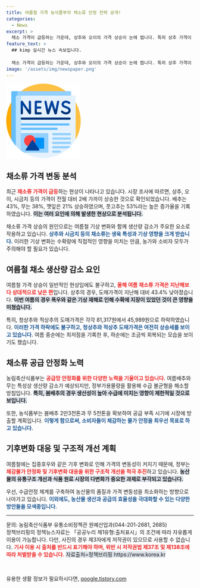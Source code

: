 ```yaml
---
title: 여름철 가격 농식품부의 채소류 안정 전략 공개!
categories:
  - News
excerpt: >
  채소 가격이 급등하는 가운데, 상추와 오이의 가격 상승이 눈에 띕니다. 특히 상추 가격이 작년 대비 43%나 하락했지만 여전히 높은 가격을 형성하고 있어 소비자들의 관심이 집중되고 있습니다. 수급 불균형을 해소하기 위한 정부의 대응책도 주목받고 있습니다.
feature_text: >
  ## kimp 실시간 뉴스 속보입니다.

  채소 가격이 급등하는 가운데, 상추와 오이의 가격 상승이 눈에 띕니다. 특히 상추 가격이 작년 대비 43%나 하락했지만 여전히 높은 가격을 형성하고 있어 소비자들의 관심이 집중되고 있습니다. 수급 불균형을 해소하기 위한 정부의 대응책도 주목받고 있습니다.
image: '/assets/img/newspaper.png'
---
```


<p><img src="/assets/img/newspaper.png" alt="kimplant 속보" /></p>

<h2 data-ke-size="size26">채소류 가격 변동 분석</h2>

<p data-ke-size="size16">최근 <b><span style="color: #ee2323;">채소류 가격이 급등</span></b>하는 현상이 나타나고 있습니다. 시장 조사에 따르면, 상추, 오이, 시금치 등의 가격이 전월 대비 2배 가까이 상승한 것으로 확인되었습니다. 배추는 43%, 무는 38%, 깻잎은 21% 상승하였으며, 풋고추는 53%라는 높은 증가율을 기록하였습니다. <b><span style="background-color: #21538527;">이는 여러 요인에 의해 발생한 현상으로 분석됩니다.</span></b></p>

<p data-ke-size="size16">채소류 가격 상승의 원인으로는 여름철 기상 변화와 함께 생산량 감소가 주요한 요소로 작용하고 있습니다. <b><span style="color: #1a5490;">상추와 시금치 등의 채소류는 생육 특성과 기상 영향을 크게 받습니다.</span></b> 이러한 기상 변화는 수확량에 직접적인 영향을 미치는 만큼, 농가와 소비자 모두가 주의해야 할 필요가 있습니다. </p>

<h2 data-ke-size="size26">여름철 채소 생산량 감소 요인</h2>

<p data-ke-size="size16">여름철 가격 상승이 일반적인 현상임에도 불구하고, <b><span style="color: #ee2323;">올해 여름 채소류 가격은 지난해보다 상대적으로 낮은 편</span></b>입니다. 상추의 경우, 도매가격이 지난해 대비 43.4% 낮아졌습니다. <b><span style="background-color: #21538527;">이번 여름의 경우 폭우와 같은 기상 재해로 인해 수확에 지장이 있었던 것이 큰 영향을 미쳤습니다.</span></b> </p>

<p data-ke-size="size16">특히, 청상추와 적상추의 도매가격은 각각 81,317원에서 45,989원으로 하락하였습니다. <b><span style="color: #1a5490;">이러한 가격 하락에도 불구하고, 청상추와 적상추 도매가격은 여전히 상승세를 보이고 있습니다.</span></b> 여름 중순에는 최저점을 기록한 후, 하순에는 조금씩 회복되는 모습을 보이기도 했습니다.</p>

<h2 data-ke-size="size26">채소류 공급 안정화 노력</h2>

<p data-ke-size="size16">농림축산식품부는 <b><span style="color: #ee2323;">공급망 안정화를 위한 다양한 노력을 기울이고 있습니다.</span></b> 여름배추와 무는 특성상 생산량 감소가 예상되지만, 정부가용물량을 활용해 수급 불균형을 해소할 방침입니다. <b><span style="background-color: #21538527;">특히, 봄배추의 경우 생산성이 높아 수급에 미치는 영향이 제한적일 것으로 보입니다.</span></b></p>

<p data-ke-size="size16">또한, 농식품부는 봄배추 2만3천톤과 무 5천톤을 확보하여 공급 부족 시기에 시장에 방출할 계획입니다. <b><span style="color: #1a5490;">이렇게 함으로써, 소비자들이 체감하는 물가 안정을 최우선 목표로 하고 있습니다.</span></b></p>

<h2 data-ke-size="size26">기후변화 대응 및 구조적 개선 계획</h2>

<p data-ke-size="size16">여름철에는 집중호우와 같은 기후 변화로 인해 가격의 변동성이 커지기 때문에, 정부는 <b><span style="color: #ee2323;">체감물가 안정화 및 기후변화 대응을 위한 구조적 개선을 적극 추진</span></b>하고 있습니다. <b><span style="background-color: #21538527;">농산물의 유통구조 개선과 식품 원료 시장의 다변화가 중요한 과제로 부각되고 있습니다.</span></b></p>

<p data-ke-size="size16">우선, 수급안정 체계를 구축하여 농산물의 품질과 가격 변동성을 최소화하는 방향으로 나아가고 있습니다. <b><span style="color: #1a5490;">이외에도, 농산물 생산과 공급의 효율성을 극대화할 수 있는 다양한 방안들을 모색중입니다.</span></b></p>

<hr>

<p data-ke-size="size16">문의: 농림축산식품부 유통소비정책관 원예산업과(044-201-2681, 2685) <br> 정책브리핑의 정책뉴스자료는 「공공누리 제1유형:출처표시」의 조건에 따라 자유롭게 이용이 가능합니다. 다만, 사진의 경우 제3자에게 저작권이 있으므로 사용할 수 없습니다. <b><span style="color: #ee2323;">기사 이용 시 출처를 반드시 표기해야 하며, 위반 시 저작권법 제37조 및 제138조에 따라 처벌받을 수 있습니다.</span></b> <span style="background-color: #21538527;">자료출처=정책브리핑 https://www.korea.kr</span></p>

<p data-ke-size="size16">&nbsp;</p>
유용한 생활 정보가 필요하시다면, <a href="https://qoogle.tistory.com" rel="dofollow">qoogle.tistory.com</a>


